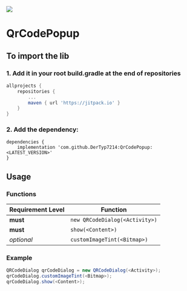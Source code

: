 [![](https://jitpack.io/v/DerTyp7214/QrCodePopup.svg)](https://jitpack.io/#DerTyp7214/QrCodePopup)

# QrCodePopup

## To import the lib


### 1. Add it in your root build.gradle at the end of repositories
```gradle
allprojects {
    repositories {
        ...
        maven { url 'https://jitpack.io' }
    }
}
```

### 2. Add the dependency:
```gralde
dependencies {
    implementation 'com.github.DerTyp7214:QrCodePopup:<LATEST_VERSION>'
}
```

## Usage

### Functions

Requirement Level | Function
---------|-----------------------------
**must** | `new QRCodeDialog(<Activity>)`
**must** | `show(<Content>)`
_optional_ | `customImageTint(<Bitmap>)`

### Example

```java
QRCodeDialog qrCodeDialog = new QRCodeDialog(<Activity>);
qrCodeDialog.customImageTint(<Bitmap>);
qrCodeDialog.show(<Content>);
```
